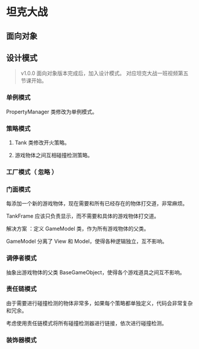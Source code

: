 # 坦克大战

## 面向对象


## 设计模式

> v1.0.0 面向对象版本完成后，加入设计模式。
> 对应坦克大战一班视频第五节课开始。

### 单例模式

PropertyManager 类修改为单例模式。

### 策略模式

1. Tank 类修改开火策略。

2. 游戏物体之间互相碰撞检测策略。

### 工厂模式（ 忽略 ）

### 门面模式

每添加一个新的游戏物体，现在需要和所有已经存在的物体打交道，非常麻烦。

TankFrame 应该只负责显示，而不需要和具体的游戏物体打交道。

解决方案 ：定义 GameModel 类，作为所有游戏物体的父类。

GameModel 分离了 View 和 Model，使得各种逻辑独立，互不影响。

### 调停者模式

抽象出游戏物体的父类 BaseGameObject，使得各个游戏道具之间互不影响。

### 责任链模式

由于需要进行碰撞检测的物体非常多，如果每个策略都单独定义，代码会非常复杂和冗余。

考虑使用责任链模式将所有碰撞检测器进行链接，依次进行碰撞检测。

### 装饰器模式








